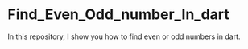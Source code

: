# Find_Even_Odd_number_In_dart
In this repository, I show you how to find even or odd numbers in dart.
